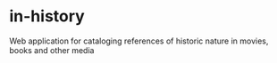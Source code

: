 # in-history
Web application for cataloging references of historic nature in movies, books and other media

